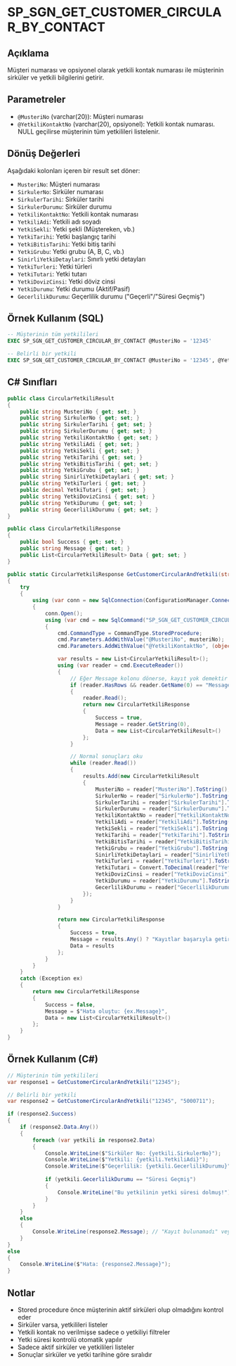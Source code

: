 # SP_SGN_GET_CUSTOMER_CIRCULAR_BY_CONTACT

## Açıklama
Müşteri numarası ve opsiyonel olarak yetkili kontak numarası ile müşterinin sirküler ve yetkili bilgilerini getirir.

## Parametreler
- `@MusteriNo` (varchar(20)): Müşteri numarası
- `@YetkiliKontaktNo` (varchar(20), opsiyonel): Yetkili kontak numarası. NULL geçilirse müşterinin tüm yetkilileri listelenir.

## Dönüş Değerleri
Aşağıdaki kolonları içeren bir result set döner:
- `MusteriNo`: Müşteri numarası
- `SirkulerNo`: Sirküler numarası
- `SirkulerTarihi`: Sirküler tarihi
- `SirkulerDurumu`: Sirküler durumu
- `YetkiliKontaktNo`: Yetkili kontak numarası
- `YetkiliAdi`: Yetkili adı soyadı
- `YetkiSekli`: Yetki şekli (Müştereken, vb.)
- `YetkiTarihi`: Yetki başlangıç tarihi
- `YetkiBitisTarihi`: Yetki bitiş tarihi
- `YetkiGrubu`: Yetki grubu (A, B, C, vb.)
- `SinirliYetkiDetaylari`: Sınırlı yetki detayları
- `YetkiTurleri`: Yetki türleri
- `YetkiTutari`: Yetki tutarı
- `YetkiDovizCinsi`: Yetki döviz cinsi
- `YetkiDurumu`: Yetki durumu (Aktif/Pasif)
- `GecerlilikDurumu`: Geçerlilik durumu ("Geçerli"/"Süresi Geçmiş")

## Örnek Kullanım (SQL)
```sql
-- Müşterinin tüm yetkilileri
EXEC SP_SGN_GET_CUSTOMER_CIRCULAR_BY_CONTACT @MusteriNo = '12345'

-- Belirli bir yetkili
EXEC SP_SGN_GET_CUSTOMER_CIRCULAR_BY_CONTACT @MusteriNo = '12345', @YetkiliKontaktNo = '5000711'
```

## C# Sınıfları
```csharp
public class CircularYetkiliResult
{
    public string MusteriNo { get; set; }
    public string SirkulerNo { get; set; }
    public string SirkulerTarihi { get; set; }
    public string SirkulerDurumu { get; set; }
    public string YetkiliKontaktNo { get; set; }
    public string YetkiliAdi { get; set; }
    public string YetkiSekli { get; set; }
    public string YetkiTarihi { get; set; }
    public string YetkiBitisTarihi { get; set; }
    public string YetkiGrubu { get; set; }
    public string SinirliYetkiDetaylari { get; set; }
    public string YetkiTurleri { get; set; }
    public decimal YetkiTutari { get; set; }
    public string YetkiDovizCinsi { get; set; }
    public string YetkiDurumu { get; set; }
    public string GecerlilikDurumu { get; set; }
}

public class CircularYetkiliResponse
{
    public bool Success { get; set; }
    public string Message { get; set; }
    public List<CircularYetkiliResult> Data { get; set; }
}

public static CircularYetkiliResponse GetCustomerCircularAndYetkili(string musteriNo, string yetkiliKontaktNo = null)
{
    try
    {
        using (var conn = new SqlConnection(ConfigurationManager.ConnectionStrings["DefaultConnection"].ConnectionString))
        {
            conn.Open();
            using (var cmd = new SqlCommand("SP_SGN_GET_CUSTOMER_CIRCULAR_BY_CONTACT", conn))
            {
                cmd.CommandType = CommandType.StoredProcedure;
                cmd.Parameters.AddWithValue("@MusteriNo", musteriNo);
                cmd.Parameters.AddWithValue("@YetkiliKontaktNo", (object)yetkiliKontaktNo ?? DBNull.Value);

                var results = new List<CircularYetkiliResult>();
                using (var reader = cmd.ExecuteReader())
                {
                    // Eğer Message kolonu dönerse, kayıt yok demektir
                    if (reader.HasRows && reader.GetName(0) == "Message")
                    {
                        reader.Read();
                        return new CircularYetkiliResponse
                        {
                            Success = true,
                            Message = reader.GetString(0),
                            Data = new List<CircularYetkiliResult>()
                        };
                    }

                    // Normal sonuçları oku
                    while (reader.Read())
                    {
                        results.Add(new CircularYetkiliResult
                        {
                            MusteriNo = reader["MusteriNo"].ToString(),
                            SirkulerNo = reader["SirkulerNo"].ToString(),
                            SirkulerTarihi = reader["SirkulerTarihi"].ToString(),
                            SirkulerDurumu = reader["SirkulerDurumu"].ToString(),
                            YetkiliKontaktNo = reader["YetkiliKontaktNo"].ToString(),
                            YetkiliAdi = reader["YetkiliAdi"].ToString(),
                            YetkiSekli = reader["YetkiSekli"].ToString(),
                            YetkiTarihi = reader["YetkiTarihi"].ToString(),
                            YetkiBitisTarihi = reader["YetkiBitisTarihi"].ToString(),
                            YetkiGrubu = reader["YetkiGrubu"].ToString(),
                            SinirliYetkiDetaylari = reader["SinirliYetkiDetaylari"].ToString(),
                            YetkiTurleri = reader["YetkiTurleri"].ToString(),
                            YetkiTutari = Convert.ToDecimal(reader["YetkiTutari"]),
                            YetkiDovizCinsi = reader["YetkiDovizCinsi"].ToString(),
                            YetkiDurumu = reader["YetkiDurumu"].ToString(),
                            GecerlilikDurumu = reader["GecerlilikDurumu"].ToString()
                        });
                    }
                }

                return new CircularYetkiliResponse
                {
                    Success = true,
                    Message = results.Any() ? "Kayıtlar başarıyla getirildi." : "Kayıt bulunamadı.",
                    Data = results
                };
            }
        }
    }
    catch (Exception ex)
    {
        return new CircularYetkiliResponse
        {
            Success = false,
            Message = $"Hata oluştu: {ex.Message}",
            Data = new List<CircularYetkiliResult>()
        };
    }
}
```

## Örnek Kullanım (C#)
```csharp
// Müşterinin tüm yetkilileri
var response1 = GetCustomerCircularAndYetkili("12345");

// Belirli bir yetkili
var response2 = GetCustomerCircularAndYetkili("12345", "5000711");

if (response2.Success)
{
    if (response2.Data.Any())
    {
        foreach (var yetkili in response2.Data)
        {
            Console.WriteLine($"Sirküler No: {yetkili.SirkulerNo}");
            Console.WriteLine($"Yetkili: {yetkili.YetkiliAdi}");
            Console.WriteLine($"Geçerlilik: {yetkili.GecerlilikDurumu}");
            
            if (yetkili.GecerlilikDurumu == "Süresi Geçmiş")
            {
                Console.WriteLine("Bu yetkilinin yetki süresi dolmuş!");
            }
        }
    }
    else
    {
        Console.WriteLine(response2.Message); // "Kayıt bulunamadı" veya diğer bilgi mesajları
    }
}
else
{
    Console.WriteLine($"Hata: {response2.Message}");
}
```

## Notlar
- Stored procedure önce müşterinin aktif sirküleri olup olmadığını kontrol eder
- Sirküler varsa, yetkilileri listeler
- Yetkili kontak no verilmişse sadece o yetkiliyi filtreler
- Yetki süresi kontrolü otomatik yapılır
- Sadece aktif sirküler ve yetkilileri listeler
- Sonuçlar sirküler ve yetki tarihine göre sıralıdır